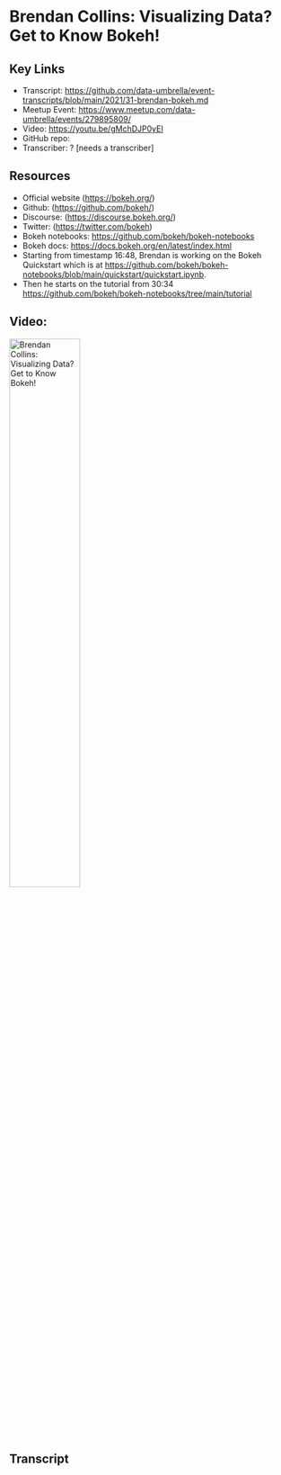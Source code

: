 # Brendan Collins: Visualizing Data? Get to Know Bokeh!

## Key Links
- Transcript:  https://github.com/data-umbrella/event-transcripts/blob/main/2021/31-brendan-bokeh.md
- Meetup Event:  https://www.meetup.com/data-umbrella/events/279895809/
- Video:  https://youtu.be/gMchDJP0yEI
- GitHub repo:
- Transcriber:  ? [needs a transcriber]

## Resources
- Official website (https://bokeh.org/)
- Github: (https://github.com/bokeh/)
- Discourse: (https://discourse.bokeh.org/)
- Twitter: (https://twitter.com/bokeh)
- Bokeh notebooks:  https://github.com/bokeh/bokeh-notebooks
- Bokeh docs:  https://docs.bokeh.org/en/latest/index.html
- Starting from timestamp 16:48, Brendan is working on the Bokeh Quickstart which is at https://github.com/bokeh/bokeh-notebooks/blob/main/quickstart/quickstart.ipynb.
- Then he starts on the tutorial from 30:34 https://github.com/bokeh/bokeh-notebooks/tree/main/tutorial

## Video:

<a href="http://www.youtube.com/watch?feature=player_embedded&v=gMchDJP0yEI" target="_blank"><img src="http://img.youtube.com/vi/gMchDJP0yEI/0.jpg"
alt="Brendan Collins: Visualizing Data? Get to Know Bokeh!" width="50%" /></a>

## Transcript

